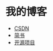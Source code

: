 # 我的博客

- [CSDN](https://blog.csdn.net/zyw_java)
- [简书](https://www.jianshu.com/u/9be31238fda1)
- [开源项目](../opensource/README.md)
